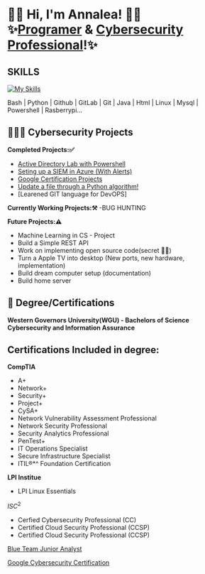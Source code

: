 <h1> 👋🏻 Hi, I'm Annalea! 👋🏻<br/>✨<a href=https://github.com/AnnaleaLayton/AnnaleaLayton/blob/main/Resume-Annalea-Layton.pdf>Programer</a> & <a href=https://www.linkedin.com/in/annalea-layton/>Cybersecurity Professional</a>!✨
<h2>SKILLS</h2>
                                             
                                             
[![My Skills](https://skillicons.dev/icons?i=bash,python,github,gitlab,git,java,html,linux,mysql,powershell,raspberrypi)](https://skillicons.dev)

 Bash  | Python  | Github | GitLab | Git | Java | Html | Linux | Mysql | Powershell | Rasberrypi...

<h2>👩🏻‍💻 Cybersecurity Projects </h2>

<b>Completed Projects:✅</b>


  - [Active Directory Lab with Powershell](https://github.com/AnnaleaLayton/ActiveDirectoryLab#readme)
  - [Seting up a SIEM in Azure (With Alerts)](https://github.com/AnnaleaLayton/SIEM-Azure)
  - [Google Certification Projects](https://github.com/AnnaleaLayton/Secuirty-Aduit)
  - [Update a file through a Python algorithm!](https://github.com/AnnaleaLayton/Python-Algorithm/tree/main)
  - [Learened GIT language for DevOPS]


<b>Currently Working Projects:⚒️</b>
  -BUG HUNTING


<b>Future Projects:⚠️</b>
- Machine Learning in CS - Project 
- Build a Simple REST API
- Work on implementing open source code(secret 😶‍🌫️)
- Turn a Apple TV into desktop (New ports, new hardware, implementation)
- Build dream computer setup (documentation)
- Build home server


<h2>📜 Degree/Certifications</h2>


<b>Western Governors University(WGU) - Bachelors of Science Cybersecurity and Information Assurance</b>

<h2>Certifications Included in degree:</h2>

<b>CompTIA</b>

- A+ 
- Network+ 
- Security+ 
- Project+ 
- CySA+
- Network Vulnerability Assessment Professional
- Network Security Professional
- Security Analytics Professional
- PenTest+
- IT Operations Specialist
- Secure Infrastructure Specialist
- ITIL®*^ Foundation Certification

<b>LPI Institue</b>
- LPI Linux Essentials

$ISC^2$
- Cerfied Cybersecurity Professional (CC)
- Certified Cloud Security Professional (CCSP)
- Certified Cloud Security Professional (CCSP)

[Blue Team Junior Analyst](https://elearning.securityblue.team/home/certificate/145121850)

[Google Cybersecurity Certification](https://github.com/AnnaleaLayton/AnnaleaLayton/files/11521349/Google.Cybersecurity.pdf)

<!--
<h2> 🤳 Connect with me:</h2>##

[<img align="left" alt="AnnaleLayton | LinkedIn" width="22px" src="https://cdn.jsdelivr.net/npm/simple-icons@v3/icons/linkedin.svg" />][linkedin]

[linkedin]: https://www.linkedin.com/in/annalea-layton



<!--
**annalealayton/annalealayton** is a ✨ _special_ ✨ repository because its `README.md` (this file) appears on your GitHub profile.

Here are some ideas to get you started:

- 🔭 I’m currently working on ...
- 🌱 I’m currently learning ...
- 👯 I’m looking to collaborate on ...
- 🤔 I’m looking for help with ...
- 💬 Ask me about ...
- 📫 How to reach me: ...
- 😄 Pronouns: ...
- ⚡ Fun fact: ...
-->
